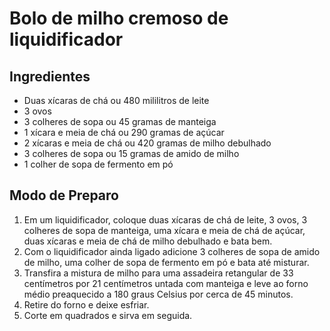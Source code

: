 # Bolo de milho cremoso de liquidificador

## Ingredientes

- Duas xícaras de chá ou 480 mililitros de leite
- 3 ovos
- 3 colheres de sopa ou 45 gramas de manteiga
- 1 xícara e meia de chá ou 290 gramas de açúcar
- 2 xícaras e meia de chá ou 420 gramas de milho debulhado
- 3 colheres de sopa ou 15 gramas de amido de milho
- 1 colher de sopa de fermento em pó

## Modo de Preparo

1. Em um liquidificador, coloque duas xícaras de chá de leite, 3 ovos, 3 colheres de sopa de manteiga, uma xícara e meia de chá de açúcar, duas xícaras e meia de chá de milho debulhado e bata bem.
2. Com o liquidificador ainda ligado adicione 3 colheres de sopa de amido de milho, uma colher de sopa de fermento em pó e bata até misturar.
3. Transfira a mistura de milho para uma assadeira retangular de 33 centímetros por 21 centímetros untada com manteiga e leve ao forno médio preaquecido a 180 graus Celsius por cerca de 45 minutos.
4. Retire do forno e deixe esfriar.
5. Corte em quadrados e sirva em seguida.
